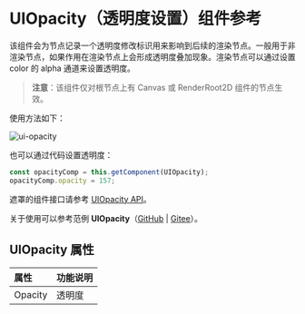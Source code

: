# UIOpacity（透明度设置）组件参考

该组件会为节点记录一个透明度修改标识用来影响到后续的渲染节点。一般用于非渲染节点，如果作用在渲染节点上会形成透明度叠加现象。渲染节点可以通过设置 color 的 alpha 通道来设置透明度。

> **注意**：该组件仅对根节点上有 Canvas 或 RenderRoot2D 组件的节点生效。

使用方法如下：

![ui-opacity](uiopacity/ui-opacity.png)

也可以通过代码设置透明度：

```ts
const opacityComp = this.getComponent(UIOpacity);
opacityComp.opacity = 157;
```

遮罩的组件接口请参考 [UIOpacity API](__APIDOC__/zh/#/docs/3.5/zh/ui/Class/UIOpacity)。

关于使用可以参考范例 **UIOpacity**（[GitHub](https://github.com/cocos-creator/test-cases-3d/tree/v3.4/assets/cases/ui/other/opacity) | [Gitee](https://gitee.com/mirrors_cocos-creator/test-cases-3d/tree/v3.4/assets/cases/ui/other/opacity)）。

## UIOpacity 属性

| 属性  |   功能说明           |
| :-------------- | :----------- |
| Opacity           | 透明度 |
